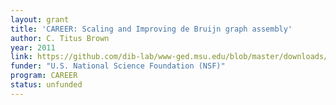 ```yaml
---
layout: grant
title: 'CAREER: Scaling and Improving de Bruijn graph assembly'
author: C. Titus Brown
year: 2011
link: https://github.com/dib-lab/www-ged.msu.edu/blob/master/downloads/2011-nsf-career.pdf
funder: "U.S. National Science Foundation (NSF)"
program: CAREER
status: unfunded
---
```

